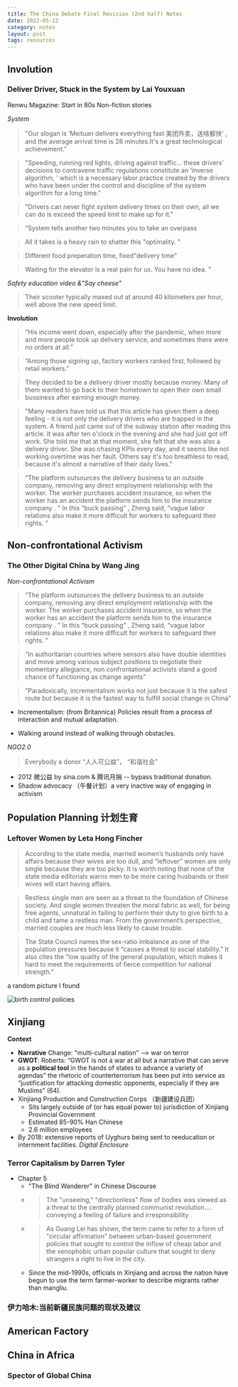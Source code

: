 ```yaml
---
title: The China Debate Final Revision (2nd half) Notes
date: 2022-05-12
category: notes
layout: post
tags: resources
---
```


## Involution

### Deliver Driver, Stuck in the System by Lai Youxuan

Renwu Magazine: 
Start in 80s
Non-fiction stories

*System*

> "Our slogan is ‘Meituan delivers everything fast 美团外卖，送啥都快' , and the average arrival time is 28 minutes.It's a great technological achievement."

> "Speeding, running red lights, driving against traffic... these drivers' decisions to contravene traffic regulations constitute an ‘inverse algorithm, ’ which is a necessary labor practice created by the drivers who have been under the control and discipline of the system algorithm for a long time."

> "Drivers can never fight system delivery times on their own, all we can do is exceed the speed limit to make up for it."

> “System tells another two minutes you to take an overpass

> All it takes is a heavy rain to shatter this "optimality. "

> Different food preperation time, fixed"delivery time"

> Waiting for the elevator is a real pain for us. You have no idea. "

*Safety education video &"Say cheese"*

> Their scooter typically maxed out at around 40 kilometers per hour, well above the new speed limit.

**Involution**
> “His income went down, especially after the pandemic, when more and more people took up delivery service, and sometimes there were no orders at all.”

> “Among those signing up, factory workers ranked first, followed by retail workers.”

> They decided to be a delivery driver mostly because money. Many of them wanted to go back to their hometown to open their own small bussiness after earning enough money.

> "Many readers have told us that this article has given them a deep feeling - it is not only the delivery drivers who are trapped in the system. A friend just came out of the subway station after reading this article. It was after ten o'clock in the evening and she had just got off work. She told me that at that moment, she felt that she was also a delivery driver. She was chasing KPIs every day, and it seems like not working overtime was her fault. Others say it's too breathless to read, because it's almost a narrative of their daily lives."

> “The platform outsources the delivery business to an outside company, removing any direct employment relationship with the worker. The worker purchases accident insurance, so when the worker has an accident the platform sends him to the insurance company . ” In this “buck passing” , Zheng said, “vague labor relations also make it more difficult for workers to safeguard their rights. ”

## Non-confrontational Activism

### The Other Digital China by Wang Jing

*Non-confrontational Activism*
> “The platform outsources the delivery business to an outside company, removing any direct employment relationship with the worker. The worker purchases accident insurance, so when the worker has an accident the platform sends him to the insurance company . ” In this “buck passing” , Zheng said, “vague labor relations also make it more difficult for workers to safeguard their rights. ”

> “In authoritarian countries where sensors also have double identities and move among various subject positions to negotiate their momentary allegiance, non confrontational activists stand a good chance of functioning as change agents”

> “Paradoxically, incrementalism works not just because it is the safest route but because it is the fastest way to fulfill social change in China”

- Incrementalism: (from Britannica) Policies result from a process of interaction and mutual adaptation. 

- Walking around instead of walking through obstacles. 

*NGO2.0*

> Everybody a donor “人人可公益”， “和谐社会”

- 2012 微公益 by sina.com & 腾讯月捐 -- bypass traditional donation. 
- Shadow advocacy （午餐计划）a very inactive way of engaging in activism 

## Population Planning 计划生育

### Leftover Women by Leta Hong Fincher 

> According to the state media, married women’s husbands only have affairs because their wives are too dull, and “leftover” women are only single because they are too picky. It is worth noting that none of the state media editorials warns men to be more caring husbands or their wives will start having affairs.

> Restless single men are seen as a threat to the foundation of Chinese society. And single women threaten the moral fabric as well, for being free agents, unnatural in failing to perform their duty to give birth to a child and tame a restless man. From the government’s perspective, married couples are much less likely to cause trouble.

> The State Council names the sex-ratio imbalance as one of the population pressures because it “causes a threat to social stability.” It also cites the “low quality of the general population, which makes it hard to meet the requirements of fierce competition for national strength.” 

a random picture I found

![birth control policies](https://media.cmx.edu.kg/cache/media_attachments/files/108/290/253/074/784/787/original/a70dbac4138a1a3d.jpeg)

## Xinjiang

**Context**
- **Narrative** Change: "multi-cultural nation" --> war on terror
- **GWOT**: Roberts: “GWOT is not a war at all but a narrative that can serve as a **political tool** in the hands of states to advance a variety of agendas” the rhetoric of counterterrorism has been put into service as “justification for attacking domestic opponents, especially if they are Muslims” (64).
- Xinjiang Production and Construction Corps （新疆建设兵团） 
   - Sits largely outside of (or has equal power to) jurisdiction of Xinjiang Provincial Government 
   - Estimated 85-90% Han Chinese
   - 2.6 million employees
- By 2018: extensive reports of Uyghurs being sent to reeducation or internment facilities.
*Digital Enclosure*

### Terror Capitalism by Darren Tyler

- Chapter 5
   - "The Blind Wanderer" in Chinese Discourse
   -  > The "unseeing," "directionless" flow of bodies was viewed as a threat to the centrally planned communist revolution.... conveying a feeling of failure and irresponsibility 
   -  > As Guang Lei has shown, the term came to refer to a form of "circular affirmation" between urban-based government policies that sought to control the inflow of cheap labor and the xenophobic urban popular culture that sought to deny strangers a right to live in the city. 
   -  Since the mid-1990s, officials in Xinjiang and across the nation have begun to use the term farmer-worker to describe migrants rather than mangliu. 
### 伊力哈木:当前新疆民族问题的现状及建议

## American Factory

## China in Africa 
### Spector of Global China




